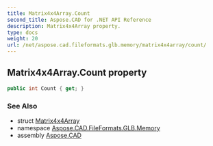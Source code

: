 ```yaml
---
title: Matrix4x4Array.Count
second_title: Aspose.CAD for .NET API Reference
description: Matrix4x4Array property. 
type: docs
weight: 20
url: /net/aspose.cad.fileformats.glb.memory/matrix4x4array/count/
---
```

## Matrix4x4Array.Count property

```csharp
public int Count { get; }
```

### See Also

* struct [Matrix4x4Array](../)
* namespace [Aspose.CAD.FileFormats.GLB.Memory](../../matrix4x4array/)
* assembly [Aspose.CAD](../../../)


